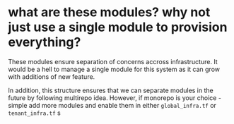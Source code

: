 # what are these modules? why not just use a single module to provision everything?

These modules ensure separation of concerns accross infrastructure. It would be a hell to manage a single module for this system as it can grow with additions of new feature.

In addition, this structure ensures that we can separate modules in the future by following multirepo idea. However, if monorepo is your choice - simple add more modules and enable them in either `global_infra.tf` or `tenant_infra.tf`
s